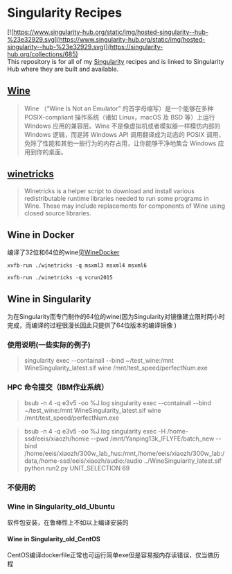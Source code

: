 # Singularity Recipes

[![https://www.singularity-hub.org/static/img/hosted-singularity--hub-%23e32929.svg](https://www.singularity-hub.org/static/img/hosted-singularity--hub-%23e32929.svg)](https://singularity-hub.org/collections/685)  
This repository is for all of my [Singularity](https://www.sylabs.io/singularity/) recipes and is linked to Singularity
Hub where they are built and available.

## [Wine](https://www.winehq.org)

> Wine （“Wine Is Not an Emulator” 的首字母缩写）是一个能够在多种 POSIX-compliant 操作系统（诸如 Linux，macOS 及 BSD 等）上运行 Windows 应用的兼容层。Wine 不是像虚拟机或者模拟器一样模仿内部的 Windows 逻辑，而是將 Windows API 调用翻译成为动态的 POSIX 调用，免除了性能和其他一些行为的内存占用，让你能够干净地集合 Windows 应用到你的桌面。

## [winetricks](https://wiki.winehq.org/Winetricks)
> Winetricks is a helper script to download and install various redistributable runtime libraries needed to run some programs in Wine. These may include replacements for components of Wine using closed source libraries.


## Wine in Docker
编译了32位和64位的wine见[WineDocker](https://github.com/xiaozhah/WineDocker)

`xvfb-run ./winetricks -q msxml3 msxml4 msxml6`

`xvfb-run ./winetricks -q vcrun2015`

## Wine in Singularity

为在Singularity而专门制作的64位的wine(因为Singularity对镜像建立限时两小时完成，而编译的过程很漫长因此只提供了64位版本的编译镜像
)

### 使用说明(一些实际的例子)
> singularity exec --containall --bind ~/test_wine:/mnt WineSingularity_latest.sif wine /mnt/test_speed/perfectNum.exe

### HPC 命令提交（IBM作业系统）
> bsub -n 4 -q e3v5 -oo %J.log singularity exec --containall --bind ~/test_wine:/mnt WineSingularity_latest.sif wine /mnt/test_speed/perfectNum.exe

> bsub -n 4 -q e3v5 -oo %J.log singularity exec -H /home-ssd/eeis/xiaozh/homie --pwd /mnt/Yanping13k_IFLYFE/batch_new --bind /home/eeis/xiaozh/300w_lab_hus:/mnt,/home/eeis/xiaozh/300w_lab:/data,/home-ssd/eeis/xiaozh/audio:/audio ../WineSingularity_latest.sif python run2.py UNIT_SELECTION 69

### 不使用的
### Wine in Singularity_old_Ubuntu
软件包安装，在鲁棒性上不如以上编译安装的

#### Wine in Singularity_old_CentOS
CentOS编译dockerfile正常也可运行简单exe但是容易报内存读错误，仅当做历程
